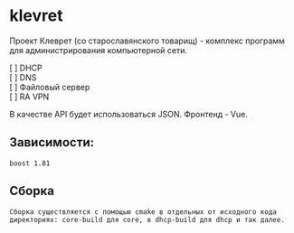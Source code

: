 # klevret

Проект Клеврет (со старославянского товарищ) - комплекс программ для администрирования компьютерной сети.

[ ] DHCP \
[ ] DNS \
[ ] Файловый сервер \
[ ] RA VPN

В качестве API будет использоваться JSON. Фронтенд - Vue.

## Зависимости:
    boost 1.81

## Сборка
    Сборка существляется с помощью cmake в отдельных от исходного кода директориях: core-build для core, в dhcp-build для dhcp и так далее.
